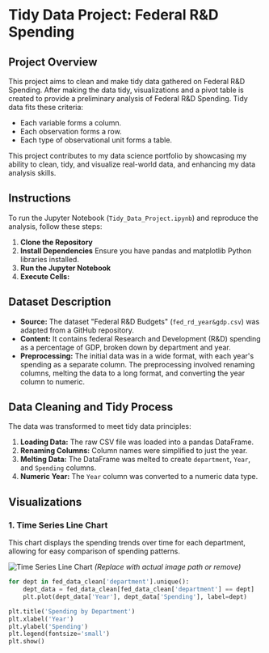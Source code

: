 # Tidy Data Project: Federal R&D Spending 

## Project Overview
This project aims to clean and make tidy data gathered on Federal R&D Spending. After making the data tidy, visualizations and a pivot table is created to provide a preliminary analysis of Federal R&D Spending. Tidy data fits these criteria:
- Each variable forms a column.
- Each observation forms a row.
- Each type of observational unit forms a table.

This project contributes to my data science portfolio by showcasing my ability to clean, tidy, and visualize real-world data, and enhancing my data analysis skills.

## Instructions

To run the Jupyter Notebook (`Tidy_Data_Project.ipynb`) and reproduce the analysis, follow these steps:

1.  **Clone the Repository**
2.  **Install Dependencies**
    Ensure you have pandas and matplotlib Python libraries installed.
3.  **Run the Jupyter Notebook**
4.  **Execute Cells:**

## Dataset Description

-   **Source:** The dataset "Federal R&D Budgets" (`fed_rd_year&gdp.csv`) was adapted from a GitHub repository.
-   **Content:** It contains federal Research and Development (R&D) spending as a percentage of GDP, broken down by department and year.
-   **Preprocessing:** The initial data was in a wide format, with each year's spending as a separate column. The preprocessing involved renaming columns, melting the data to a long format, and converting the year column to numeric.

## Data Cleaning and Tidy Process

The data was transformed to meet tidy data principles:

1.  **Loading Data:** The raw CSV file was loaded into a pandas DataFrame.
2.  **Renaming Columns:** Column names were simplified to just the year.
3.  **Melting Data:** The DataFrame was melted to create `department`, `Year`, and `Spending` columns.
4.  **Numeric Year:** The `Year` column was converted to a numeric data type.

## Visualizations

### 1. Time Series Line Chart

This chart displays the spending trends over time for each department, allowing for easy comparison of spending patterns.

![Time Series Line Chart](path/to/your/time_series_chart.png)  *(Replace with actual image path or remove)*

```python
for dept in fed_data_clean['department'].unique():
    dept_data = fed_data_clean[fed_data_clean['department'] == dept]
    plt.plot(dept_data['Year'], dept_data['Spending'], label=dept)

plt.title('Spending by Department')
plt.xlabel('Year')
plt.ylabel('Spending')
plt.legend(fontsize='small')
plt.show()
